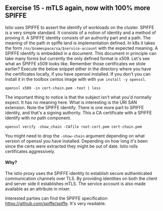 ## Exercise 15 - mTLS again, now with 100% more SPIFFE

Istio uses SPIFFE to assert the identify of workloads on the cluster. SPIFFE is a very simple standard. It consists of a notion of identity and a method of proving it. A SPIFFE identity consists of an authority part and a path. The meaning of the path in spiffe land is implementation defined. In k8s it takes the form `/ns/$namespace/sa/$service-account` with the expected meaning. A SPIFFE identify is embedded in a document. This document in principle can take many forms but currently the only defined format is x509. Let's see what an SPIFFE x509 looks like. Remember those certificates we stole earlier? Execute the below snippet either in the directory where you have the certificates locally, if you have openssl installed. If you don't you can install it in the toolbox centos image with with `yum install -y openssl`.

```
openssl x509 -in cert-chain.pem -text | less
```

The important thing to notice is that the subject isn't what you'd normally expect. It has no meaning here. What is interesting is the URI SAN extension. Note the SPIFFE identify. There is one more part to SPIFFE identity, and that's a signing authority. This a CA certificate with a SPIFFE identify with _no_ path component.

```
openssl verify -show_chain -CAfile root-cert.pem cert-chain.pem
```

You might need to drop the `-show-chain` argument depending on what version of openssl you have installed.  Depending on how long it's been since the certs were extracted they might be out of date. Istio rolls certificates aggressively.

#### Why?

The istio proxy uses the SPIFFE identity to establish secure authenticated communication channels over TLS. By providing identities on both the client and server side it establishes mTLS. The service account is also made available as an attribute in mixer.

Interested parties can find the SPIFFE specification https://github.com/spiffe/spiffe. It's very readable. 
